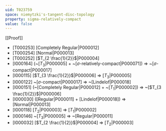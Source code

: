 ```yaml
---
uid: T023759
space: niemytzki's-tangent-disc-topology
property: sigma-relatively-compact
value: false
---
```

[[Proof]]

* [T000253] [Completely Regular|P000012]
* [T000254] [Normal|P000013]
* [T000252] [$T_{2 \frac{1}{2}}$|P000004]
* [I000164] (~[$T_3$|P000005] + ~[$\sigma$-relatively-compact|P000071]) => ~[$\sigma$-compact|P000017]
* [I000115] [$T_{3 \frac{1}{2}}$|P000006] => [$T_3$|P000005]
* [I000122] ~[$\sigma$-compact|P000017] => ~[Lindelof|P000018]
* [I000151] (~[Completely Regular|P000012] + ~[$T_1$|P000002]) => ~[$T_{3 \frac{1}{2}}$|P000006]
* [I000030] ([Regular|P000011] + [Lindelof|P000018]) => [Normal|P000013]
* [I000118] [$T_2$|P000003] => [$T_1$|P000002]
* [I000146] ~[$T_3$|P000005] => ~[Regular|P000011]
* [I000032] [$T_{2 \frac{1}{2}}$|P000004] => [$T_2$|P000003]

